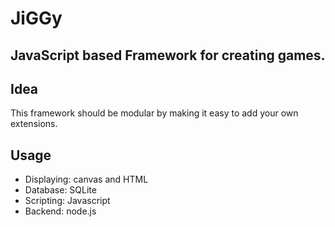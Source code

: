 # JiGGy
## JavaScript based Framework for creating games.

## Idea
This framework should be modular by making it easy to add your own extensions.

## Usage
* Displaying: canvas and HTML
* Database: SQLite
* Scripting: Javascript
* Backend: node.js